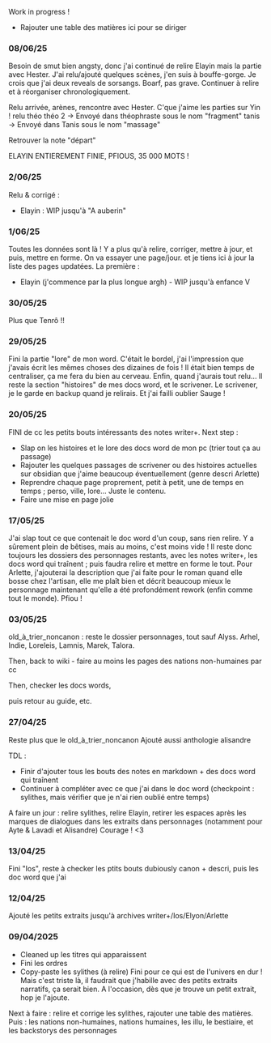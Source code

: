 




Work in progress !

- Rajouter une table des matières ici pour se diriger


### 08/06/25



Besoin de smut bien angsty, donc j'ai continué de relire Elayin mais la partie avec Hester. J'ai relu/ajouté quelques scènes, j'en suis à bouffe-gorge.
Je crois que j'ai deux reveals de sorsangs. Boarf, pas grave. 
Continuer à relire et à réorganiser chronologiquement.

Relu arrivée, arènes, rencontre avec Hester. C'que j'aime les parties sur Yin !
relu théo
théo 2 -> Envoyé dans théophraste sous le nom "fragment"
tanis -> Envoyé dans Tanis sous le nom "massage"

Retrouver la note "départ"

ELAYIN ENTIEREMENT FINIE, PFIOUS, 35 000 MOTS !
### 2/06/25

Relu & corrigé :
- Elayin : WIP jusqu'à "A auberin"
### 1/06/25

Toutes les données sont là ! Y a plus qu'à relire, corriger, mettre à jour, et puis, mettre en forme. On va essayer une page/jour.
et je tiens ici à jour la liste des pages updatées.
La première :
- Elayin (j'commence par la plus longue argh) - WIP jusqu'à enfance V

### 30/05/25

Plus que Tenrô !!

### 29/05/25

Fini la partie "lore" de mon word. C'était le bordel, j'ai l'impression que j'avais écrit les mêmes choses des dizaines de fois ! Il était bien temps de centraliser, ça me fera du bien au cerveau. Enfin, quand j'aurais tout relu...
Il reste la section "histoires" de mes docs word, et le scrivener. Le scrivener, je le garde en backup quand je relirais. Et j'ai failli oublier Sauge !

### 20/05/25

FINI de cc les petits bouts intéressants des notes writer+.
Next step :
- Slap on les histoires et le lore des docs word de mon pc (trier tout ça au passage)
- Rajouter les quelques passages de scrivener ou des histoires actuelles sur obsidian que j'aime beaucoup éventuellement (genre descri Arlette)
- Reprendre chaque page proprement, petit à petit, une de temps en temps ; perso, ville, lore... Juste le contenu.
- Faire une mise en page jolie


### 17/05/25

J'ai slap tout ce que contenait le doc word d'un coup, sans rien relire. Y a sûrement plein de bêtises, mais au moins, c'est moins vide !
Il reste donc toujours les dossiers des personnages restants, avec les notes writer+, les docs word qui traînent ; puis faudra relire et mettre en forme le tout.
Pour Arlette, j'ajouterai la description que j'ai faite pour le roman quand elle bosse chez l'artisan, elle me plaît bien et décrit beaucoup mieux le personnage maintenant qu'elle a été profondément rework (enfin comme tout le monde).
Pfiou !


### 03/05/25

old_à_trier_noncanon : reste le dossier personnages, tout sauf Alyss.
Arhel, Indie, Loreleis, Lamnis, Marek, Talora.

Then, back to wiki - faire au moins les pages des nations non-humaines par cc

Then, checker les docs words,

puis retour au guide, etc.

### 27/04/25

Reste plus que le old_à_trier_noncanon
Ajouté aussi anthologie alisandre

TDL :
- Finir d'ajouter tous les bouts des notes en markdown + des docs word qui traînent
- Continuer à compléter avec ce que j'ai dans le doc word (checkpoint : sylithes, mais vérifier que je n'ai rien oublié entre temps)

A faire un jour : relire sylithes, relire Elayin, retirer les espaces après les marques de dialogues dans les extraits dans personnages (notamment pour Ayte & Lavadi et Alisandre)
Courage ! <3

### 13/04/25

Fini "Ios", reste à checker les ptits bouts dubiously canon + descri, puis les doc word que j'ai

### 12/04/25

Ajouté les petits extraits jusqu'à archives writer+/Ios/Elyon/Arlette


### 09/04/2025
- Cleaned up les titres qui apparaissent
- Fini les ordres
- Copy-paste les sylithes (à relire)
Fini pour ce qui est de l'univers en dur ! Mais c'est triste là, il faudrait que j'habille avec des petits extraits narratifs, ça serait bien. A l'occasion, dès que je trouve un petit extrait, hop je l'ajoute.

Next à faire : relire et corrige les sylithes, rajouter une table des matières.
Puis : les nations non-humaines, nations humaines, les illu, le bestiaire, et les backstorys des personnages


